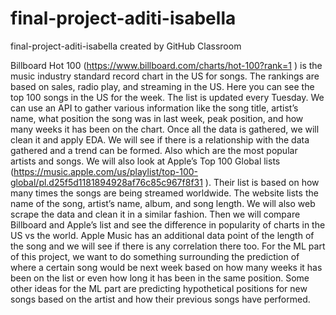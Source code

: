 # final-project-aditi-isabella

final-project-aditi-isabella created by GitHub Classroom

Billboard Hot 100 (https://www.billboard.com/charts/hot-100?rank=1 ) is the music industry standard record chart in the US for songs. The rankings are based on sales, radio play, and streaming in the US. Here you can see the top 100 songs in the US for the week. The list is updated every Tuesday. We can use an API to gather various information like the song title, artist’s name, what position the song was in last week, peak position, and how many weeks it has been on the chart.  Once all the data is gathered, we will clean it and apply EDA. We will see if there is a relationship with the data gathered and a trend can be formed. Also which are the most popular artists and songs. We will also look at Apple’s Top 100 Global lists (https://music.apple.com/us/playlist/top-100-global/pl.d25f5d1181894928af76c85c967f8f31 ). Their list is based on how many times the songs are being streamed worldwide. The website lists the name of the song, artist’s name, album, and song length. We will also web scrape the data and clean it in a similar fashion. Then we will compare Billboard and Apple’s list and see the difference in popularity of charts in the US vs the world. Apple Music has an additional data point of the length of the song and we will see if there is any correlation there too. For the ML part of this project, we want to do something surrounding the prediction of where a certain song would be next week based on how many weeks it has been on the list or even how long it has been in the same position. Some other ideas for the ML part are predicting hypothetical positions for new songs based on the artist and how their previous songs have performed.
